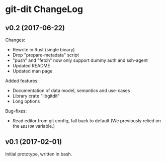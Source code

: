 # git-dit ChangeLog

## v0.2 (2017-06-22)

Changes:
 * Rewrite in Rust (single binary)
 * Drop "prepare-metadata" script
 * "push" and "fetch" now only support dummy auth and ssh-agent
 * Updated README
 * Updated man page

Added features:
 * Documentation of data model, semantics and use-cases
 * Library crate "libgitdit"
 * Long options

Bug-fixes:
 * Read editor from git config, fall back to default
   (We previously relied on the `EDITOR` variable.)


## v0.1 (2017-02-01)

Initial prototype, written in bash.

